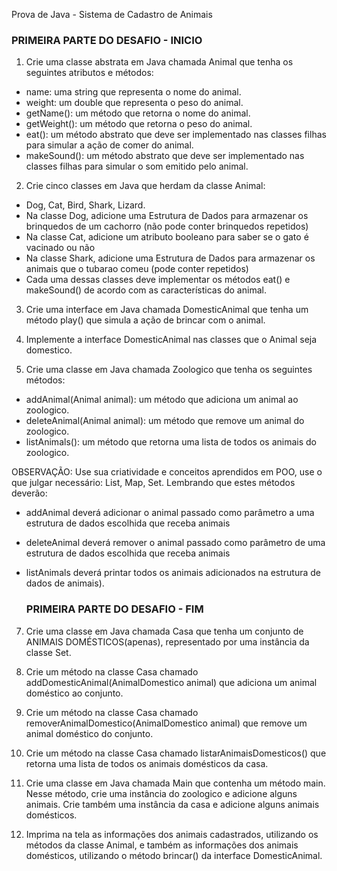 Prova de Java - Sistema de Cadastro de Animais

<h3> PRIMEIRA PARTE DO DESAFIO - INICIO </h3>

1) Crie uma classe abstrata em Java chamada Animal que tenha os seguintes atributos e métodos:
- name: uma string que representa o nome do animal.
- weight: um double que representa o peso do animal.
- getName(): um método que retorna o nome do animal.
- getWeight(): um método que retorna o peso do animal.
- eat(): um método abstrato que deve ser implementado nas classes filhas para simular a ação de comer do animal.
- makeSound(): um método abstrato que deve ser implementado nas classes filhas para simular o som emitido pelo animal.

2) Crie cinco classes em Java que herdam da classe Animal: 
- Dog, Cat, Bird, Shark, Lizard.
- Na classe Dog, adicione uma Estrutura de Dados para armazenar os brinquedos de um cachorro (não pode conter brinquedos repetidos)
- Na classe Cat, adicione um atributo booleano para saber se o gato é vacinado ou não
- Na classe Shark, adicione uma Estrutura de Dados para armazenar os animais que o tubarao comeu (pode conter repetidos)
- Cada uma dessas classes deve implementar os métodos eat() e makeSound() de acordo com as características do animal.

3) Crie uma interface em Java chamada DomesticAnimal que tenha um método play() que simula a ação de brincar com o animal.

4) Implemente a interface DomesticAnimal nas classes que o Animal seja domestico.

5) Crie uma classe em Java chamada Zoologico que tenha os seguintes métodos:

- addAnimal(Animal animal): um método que adiciona um animal ao zoologico.
- deleteAnimal(Animal animal): um método que remove um animal do zoologico.
- listAnimals(): um método que retorna uma lista de todos os animais do zoologico.

OBSERVAÇÃO:
Use sua criatividade e conceitos aprendidos em POO, use o que julgar necessário: List, Map, Set.
Lembrando que estes métodos deverão:
- addAnimal deverá adicionar o animal passado como parâmetro a uma estrutura de dados escolhida que receba animais
- deleteAnimal deverá remover o animal passado como parâmetro de uma estrutura de dados escolhida que receba animais
- listAnimals deverá printar todos os animais adicionados na estrutura de dados de animais).

    <h3> PRIMEIRA PARTE DO DESAFIO - FIM </h3>

7) Crie uma classe em Java chamada Casa que tenha um conjunto de ANIMAIS DOMÉSTICOS(apenas), representado por uma instância da classe Set.

8) Crie um método na classe Casa chamado addDomesticAnimal(AnimalDomestico animal) que adiciona um animal doméstico ao conjunto.

9) Crie um método na classe Casa chamado removerAnimalDomestico(AnimalDomestico animal) que remove um animal doméstico do conjunto.

10) Crie um método na classe Casa chamado listarAnimaisDomesticos() que retorna uma lista de todos os animais domésticos da casa.

11) Crie uma classe em Java chamada Main que contenha um método main. Nesse método, crie uma instância do zoologico e adicione alguns animais. 
Crie também uma instância da casa e adicione alguns animais domésticos.

12) Imprima na tela as informações dos animais cadastrados, utilizando os métodos da classe Animal, e também as informações dos animais domésticos, utilizando o método brincar() da interface DomesticAnimal.